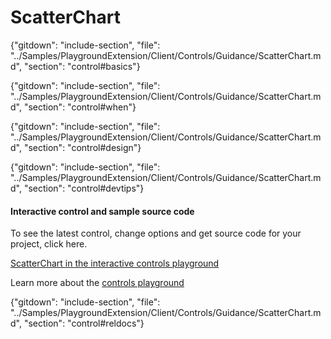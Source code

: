 ﻿# ScatterChart

{"gitdown": "include-section", "file": "../Samples/PlaygroundExtension/Client/Controls/Guidance/ScatterChart.md", "section": "control#basics"}

<!-- TODO get an IMAGE to embed here -->

<!-- TODO get an SAMPLE CODE to embed here -->

{"gitdown": "include-section", "file": "../Samples/PlaygroundExtension/Client/Controls/Guidance/ScatterChart.md", "section": "control#when"}

{"gitdown": "include-section", "file": "../Samples/PlaygroundExtension/Client/Controls/Guidance/ScatterChart.md", "section": "control#design"}

{"gitdown": "include-section", "file": "../Samples/PlaygroundExtension/Client/Controls/Guidance/ScatterChart.md", "section": "control#devtips"}

#### Interactive control and sample source code
To see the latest control, change options and get source code for your project, click here.

<a href="https://ms.portal.azure.com/?Microsoft_Azure_Playground=true#blade/Microsoft_Azure_Playground/ControlsIndexBlade/ScatterChart_create_Playground" target="_blank">ScatterChart in the interactive controls playground</a>

Learn more about the [controls playground](./top-extensions-controls-playground.md)


{"gitdown": "include-section", "file": "../Samples/PlaygroundExtension/Client/Controls/Guidance/ScatterChart.md", "section": "control#reldocs"}

